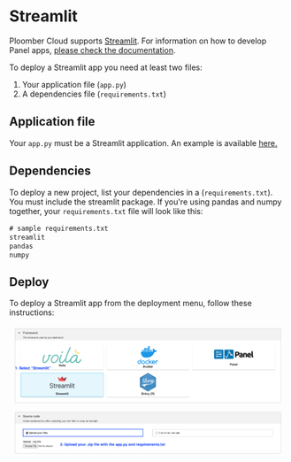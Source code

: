 # Streamlit

Ploomber Cloud supports [Streamlit](https://streamlit.io/). For information on how to develop Panel apps, [please check the documentation](https://docs.streamlit.io/).

To deploy a Streamlit app you need at least two files:

1. Your application file (`app.py`)
2. A dependencies file (`requirements.txt`)

## Application file

Your `app.py` must be a Streamlit application. An example is available [here.](https://github.com/ploomber/doc/blob/main/examples/streamlit/data-viz/app.py)

## Dependencies

To deploy a new project, list your dependencies in a (`requirements.txt`). You must include the streamlit package. If you're using pandas and numpy together, your `requirements.txt` file will look like this:

```
# sample requirements.txt
streamlit
pandas
numpy
```

## Deploy

To deploy a Streamlit app from the deployment menu, follow these instructions:

![](../static/streamlit.png)